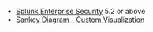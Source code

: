 * [Splunk Enterprise Security](https://splunkbase.splunk.com/app/263/) 5.2 or above
* [Sankey Diagram - Custom Visualization](https://splunkbase.splunk.com/app/3112/)
